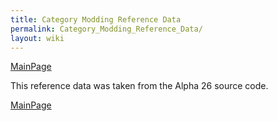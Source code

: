 ```yaml
---
title: Category Modding Reference Data
permalink: Category_Modding_Reference_Data/
layout: wiki
---
```


[MainPage](/keeperrl_wiki/ "wikilink")

This reference data was taken from the Alpha 26 source code.

[MainPage](/keeperrl_wiki/ "wikilink")

